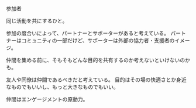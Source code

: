 参加者

同じ活動を共にするひと。

参加の度合いによって、パートナーとサポーターがあると考えている。
パートナーはコミュニティの一部だけど、サポーターは外部の協力者・支援者のイメージ。

仲間を集める前に、そもそもどんな目的を共有するのか考えないといけないのかも。

友人や同僚は仲間であるべきだと考えている。
目的はその場の快適さとか身近なものでもいいし、もっと大きなものでもいい。

仲間はエンゲージメントの原動力。

